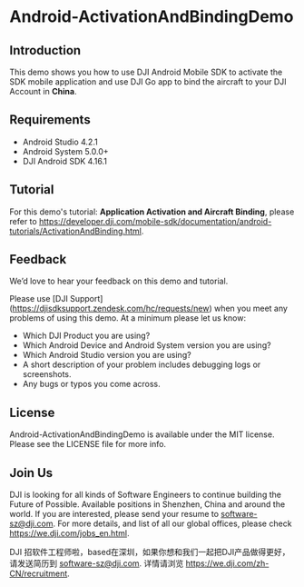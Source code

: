 # Android-ActivationAndBindingDemo

## Introduction

This demo shows you how to use DJI Android Mobile SDK to activate the SDK mobile application and use DJI Go app to bind the aircraft to your DJI Account in **China**.

## Requirements

 - Android Studio 4.2.1
 - Android System 5.0.0+
 - DJI Android SDK 4.16.1

## Tutorial

For this demo's tutorial: **Application Activation and Aircraft Binding**, please refer to <https://developer.dji.com/mobile-sdk/documentation/android-tutorials/ActivationAndBinding.html>.

## Feedback

We’d love to hear your feedback on this demo and tutorial.

Please use [DJI Support] (https://djisdksupport.zendesk.com/hc/requests/new)  when you meet any problems of using this demo. At a minimum please let us know:

* Which DJI Product you are using?
* Which Android Device and Android System version you are using?
* Which Android Studio version you are using?
* A short description of your problem includes debugging logs or screenshots.
* Any bugs or typos you come across.

## License

Android-ActivationAndBindingDemo is available under the MIT license. Please see the LICENSE file for more info.

## Join Us

DJI is looking for all kinds of Software Engineers to continue building the Future of Possible. Available positions in Shenzhen, China and around the world. If you are interested, please send your resume to <software-sz@dji.com>. For more details, and list of all our global offices, please check <https://we.dji.com/jobs_en.html>.

DJI 招软件工程师啦，based在深圳，如果你想和我们一起把DJI产品做得更好，请发送简历到 <software-sz@dji.com>.  详情请浏览 <https://we.dji.com/zh-CN/recruitment>.
